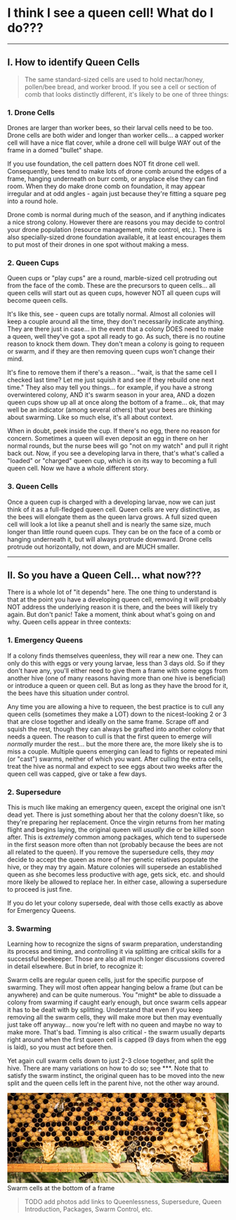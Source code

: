 # I think I see a queen cell!  What do I do???

---

## I. How to identify Queen Cells
>The same standard-sized cells are used to hold nectar/honey, pollen/bee bread, and worker brood.  If you see a cell or section of comb that looks distinctly different, it's likely to be one of three things:

### 1. Drone Cells
Drones are larger than worker bees, so their larval cells need to be too.  Drone cells are both wider and longer than worker cells... a capped worker cell will have a nice flat cover, while a drone cell will bulge WAY out of the frame in a domed "bullet" shape.    

If you use foundation, the cell pattern does NOT fit drone cell well.  Consequently, bees tend to make lots of drone comb around the edges of a frame, hanging underneath on burr comb, or anyplace else they can find room.  When they do make drone comb on foundation, it may appear irregular and at odd angles - again just because they're fitting a square peg into a round hole.  

Drone comb is normal during much of the season, and if anything indicates a nice strong colony.  However there are reasons you may decide to control your drone population (resource management, mite control, etc.).  There is also specially-sized drone foundation available, it at least encourages them to put most of their drones in one spot without making a mess.  

### 2. Queen Cups

Queen cups or "play cups" are a round, marble-sized cell protruding out from the face of the comb.  These are the precursors to queen cells... all queen cells will start out as queen cups, however NOT all queen cups will become queen cells.  

It's like this, see - queen cups are totally normal.  Almost all colonies will keep a couple around all the time, they don't necessarily indicate anything.  They are there just in case... in the event that a colony DOES need to make a queen, well they've got a spot all ready to go.  As such, there is no routine reason to knock them down.  They don't mean a colony is going to requeen or swarm, and if they are then removing queen cups won't change their mind.  

It's fine to remove them if there's a reason... "wait, is that the same cell I checked last time?  Let me just squish it and see if they rebuild one next time."  They also may tell you things... for example, if you have a strong overwintered colony, AND it's swarm season in your area, AND a dozen queen cups show up all at once along the bottom of a frame... ok, that may well be an indicator (among several others) that your bees are thinking about swarming.  Like so much else, it's all about context.

When in doubt, peek inside the cup.  If there's no egg, there no reason for concern.  Sometimes a queen will even deposit an egg in there on her normal rounds, but the nurse bees will go "not on my watch" and pull it right back out.  Now, if you see a developing larva in there, that's what's called a "loaded" or "charged" queen cup, which is on its way to becoming a full queen cell.  Now we have a whole different story.  

### 3. Queen Cells

Once a queen cup is charged with a developing larvae, now we can just think of it as a full-fledged queen cell.  Queen cells are very distinctive, as the bees will elongate them as the queen larva grows.  A full sized queen cell will look a lot like a peanut shell and is nearly the same size, much longer than little round queen cups.  They can be on the face of a comb or hanging underneath it, but will always protrude downward.  Drone cells protrude out horizontally, not down, and are MUCH smaller.

---

## II. So you have a Queen Cell... what now???

There is a whole lot of "it depends" here.  The one thing to understand is that at the point you have a developing queen cell, removing it will probably NOT address the underlying reason it is there, and the bees will likely try again.  But don't panic!  Take a moment, think about what's going on and why.  Queen cells appear in three contexts:

### 1. Emergency Queens
If a colony finds themselves queenless, they will rear a new one.  They can only do this with eggs or very young larvae, less than 3 days old.  So if they don't have any, you'll either need to give them a frame with some eggs from another hive (one of many reasons having more than one hive is beneficial) or introduce a queen or queen cell.  But as long as they have the brood for it, the bees have this situation under control.  

Any time you are allowing a hive to requeen, the best practice is to cull any queen cells (sometimes they make a LOT) down to the nicest-looking 2 or 3 that are close together and ideally on the same frame.  Scrape off and squish the rest, though they can always be grafted into another colony that needs a queen.  The reason to cull is that the first queen to emerge will *normally* murder the rest... but the more there are, the more likely she is to miss a couple.  Multiple queens emerging can lead to fights or repeated mini (or "cast") swarms, neither of which you want.  After culling the extra cells, treat the hive as normal and expect to see eggs about two weeks after the queen cell was capped, give or take a few days.

### 2. Supersedure
This is much like making an emergency queen, except the original one isn't dead yet.  There is just something about her that the colony doesn't like, so they're preparing her replacement.  Once the virgin returns from her mating flight and begins laying, the original queen will *usually* die or be killed soon after.  This is *extremely* common among packages, which tend to supersede in the first season more often than not (probably because the bees are not all related to the queen).  If you remove the supersedure cells, they *may* decide to accept the queen as more of her genetic relatives populate the hive, or they may try again.  Mature colonies will supersede an established queen as she becomes less productive with age, gets sick, etc. and should more likely be allowed to replace her.  In either case, allowing a supersedure to proceed is just fine.

If you do let your colony supersede, deal with those cells exactly as above for Emergency Queens.  

### 3. Swarming
Learning how to recognize the signs of swarm preparation, understanding its process and timing, and controlling it via splitting are critical skills for a successful beekeeper.  Those are also all much longer discussions covered in detail elsewhere.  But in brief, to recognize it:

Swarm cells are regular queen cells, just for the specific purpose of swarming.  They will most often appear hanging below a frame (but can be anywhere) and can be quite numerous.  You "might* be able to dissuade a colony from swarming if caught early enough, but once swarm cells appear it has to be dealt with by splitting.  Understand that even if you keep removing all the swarm cells, they will make more but then may eventually just take off anyway... now you're left with no queen and maybe no way to make more.  That's bad.  Timning is also critical - the swarm usually departs right around when the first queen cell is capped (9 days from when the egg is laid), so you must act before then.  

Yet again cull swarm cells down to just 2-3 close together, and split the hive.  There are many variations on how to do so; see ***.  Note that to satisfy the swarm instinct, the original queen has to be moved into the new split and the queen cells left in the parent hive, not the other way around.  

![image of swarm cells](/images/queen_cells_swarm.jpg)
Swarm cells at the bottom of a frame
> TODO
> add photos
> add links to Queenlessness, Supersedure, Queen Introduction, Packages, Swarm Control, etc.
